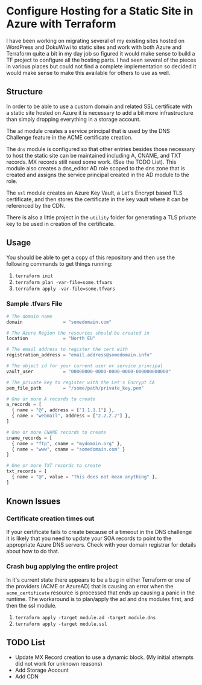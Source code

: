 # Configure Hosting for a Static Site in Azure with Terraform

I have been working on migrating several of my existing sites hosted on WordPress and DokuWiwi to static sites and work with both Azure and Terraform quite a bit in my day job so figured it would make sense to build a TF project to configure all the hosting parts. I had seen several of the pieces in various places but could not find a complete implementation so decided it would make sense to make this available for others to use as well.

## Structure

In order to be able to use a custom domain and related SSL certificate with a static site hosted on Azure it is necessary to add a bit more infrastructure than simply dropping everything in a storage account.

The `ad` module creates a service principal that is used by the DNS Challenge feature in the ACME certificate creation.

The `dns` module is configured so that other entries besides those necessary to host the static site can be maintained including A, CNAME, and TXT records. MX records still need some work. (See the TODO List). This module also creates a dns_editor AD role scoped to the dns zone that is created and assigns the service principal created in the AD module to the role.

The `ssl` module creates an Azure Key Vault, a Let's Encrypt based TLS certificate, and then stores the certificate in the key vault where it can be referenced by the CDN.

There is also a little project in the `utility` folder for generating a TLS private key to be used in creation of the certificate.

## Usage

You should be able to get a copy of this repository and then use the following commands to get things running:

1. `terraform init`
2. `terraform plan -var-file=some.tfvars`
3. `terraform apply -var-file=some.tfvars`

### Sample .tfvars File

```terraform
# The domain name
domain               = "somedomain.com"

# The Azure Region the resources should be created in
location             = "North EU"

# The email address to register the cert with
registration_address = "email.address@somedomain.info"

# The object id for your current user or service principal
vault_user           = "00000000-0000-0000-0000-000000000000"

# The private key to register with the Let's Encrypt CA
pem_file_path        = "/some/path/private_key.pem"

# One or more A records to create
a_records = [
  { name = "@", address = ["1.1.1.1"] },
  { name = "webmail", address = ["2.2.2.2"] },
]

# One or more CNAME records to create
cname_records = [
  { name = "ftp", cname = "mydomain.org" },
  { name = "www", cname = "somedomain.com" }
]

# One or more TXT records to create
txt_records = [
  { name = "@", value = "This does not mean anything" },
]
```

## Known Issues

### Certificate creation times out
If your certificate fails to create because of a timeout in the DNS challenge it is likely that you need to update your SOA records to point to the appropriate Azure DNS servers. Check with your domain registrar for details about how to do that.

### Crash bug applying the entire project
In it's current state there appears to be a bug in either Terraform or one of the providers (ACME or AzureAD) that is causing an error when the `acme_certificate` resource is processed that ends up causing a panic in the runtime. The workaround is to plan/apply the ad and dns modules first, and then the ssl module.

1. `terraform apply -target module.ad -target module.dns`
2. `terraform apply -target module.ssl`

## TODO List

 - Update MX Record creation to use a dynamic block. (My initial attempts did not work for unknown reasons)
 - Add Storage Account
 - Add CDN